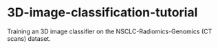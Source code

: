 # 3D-image-classification-tutorial
Training an 3D image classifier on the NSCLC-Radiomics-Genomics (CT scans) dataset.
